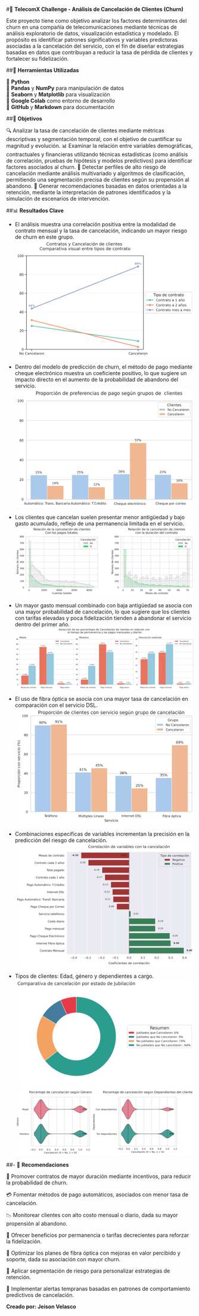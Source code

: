 #📡 **TelecomX Challenge - Análisis de Cancelación de Clientes (Churn)**

Este proyecto tiene como objetivo analizar los factores determinantes del churn en una compañía de telecomunicaciones mediante técnicas de análisis exploratorio de datos, visualización estadística y modelado. El propósito es identificar patrones significativos y variables predictoras asociadas a la cancelación del servicio, con el fin de diseñar estrategias basadas en datos que contribuyan a reducir la tasa de pérdida de clientes y fortalecer su fidelización.

##🧰 **Herramientas Utilizadas**

🔸 **Python**  
🔸 **Pandas** y **NumPy** para manipulación de datos  
🔸 **Seaborn** y **Matplotlib** para visualización  
🔸 **Google Colab** como entorno de desarrollo  
🔸 **GitHub** y **Markdown** para documentación

##📌 **Objetivos**

🔍 Analizar la tasa de cancelación de clientes mediante métricas descriptivas y segmentación temporal, con el objetivo de cuantificar su magnitud y evolución.
📊 Examinar la relación entre variables demográficas, contractuales y financieras utilizando técnicas estadísticas (como análisis de correlación, pruebas de hipótesis y modelos predictivos) para identificar factores asociados al churn.
🧠 Detectar perfiles de alto riesgo de cancelación mediante análisis multivariado y algoritmos de clasificación, permitiendo una segmentación precisa de clientes según su propensión al abandono.
📌 Generar recomendaciones basadas en datos orientadas a la retención, mediante la interpretación de patrones identificados y la simulación de escenarios de intervención.

##📊 **Resultados Clave**

- El análisis muestra una correlación positiva entre la modalidad de contrato mensual y la tasa de cancelación, indicando un mayor riesgo de churn en este grupo.
![grafico_tipo_contrato](Graficas/grafico_tipo_contrato.png)

- Dentro del modelo de predicción de churn, el método de pago mediante cheque electrónico muestra un coeficiente positivo, lo que sugiere un impacto directo en el aumento de la probabilidad de abandono del servicio.
![grafico_metodos de pago.png](Graficas/grafico_metodos_pago.png)

- Los clientes que cancelan suelen presentar menor antigüedad y bajo gasto acumulado, reflejo de una permanencia limitada en el servicio.
![grafico_cuentas_tiempo](Graficas/grafico_cuentas_tiempo.png)

- Un mayor gasto mensual combinado con baja antigüedad se asocia con una mayor probabilidad de cancelación, lo que sugiere que los clientes con tarifas elevadas y poca fidelización tienden a abandonar el servicio dentro del primer año.
![comparacion_pago_mes_dia_y_tiempo](Graficas/comparacion_pago_mes_dia_y_tiempo.png)

- El uso de fibra óptica se asocia con una mayor tasa de cancelación en comparación con el servicio DSL.
![tipos_servicios](Graficas/tipos_servicios.png)

- Combinaciones específicas de variables incrementan la precisión en la predicción del riesgo de cancelación.
![top_correlacion_cancelacion](Graficas/top_correlacion_cancelacion.png)

- Tipos de clientes: Edad, género y dependientes a cargo.
![clientes_jubilados](Graficas/clientes_jubilados.png)
![genero_y_dependencia.png](Graficas/genero_y_dependencia.png)

##- 🔧 **Recomendaciones**

🧭 Promover contratos de mayor duración mediante incentivos, para reducir la probabilidad de churn.

💳 Fomentar métodos de pago automáticos, asociados con menor tasa de cancelación.

📉 Monitorear clientes con alto costo mensual o diario, dada su mayor propensión al abandono.

🎯 Ofrecer beneficios por permanencia o tarifas decrecientes para reforzar la fidelización.

🔌 Optimizar los planes de fibra óptica con mejoras en valor percibido y soporte, dada su asociación con mayor churn.

🧬 Aplicar segmentación de riesgo para personalizar estrategias de retención.

🚨 Implementar alertas tempranas basadas en patrones de comportamiento predictivos de cancelación.

**Creado por: Jeison Velasco**


